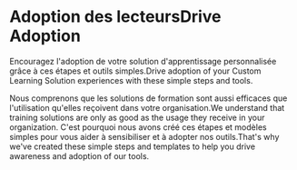 # <a name="drive-adoption"></a><span data-ttu-id="af520-101">Adoption des lecteurs</span><span class="sxs-lookup"><span data-stu-id="af520-101">Drive Adoption</span></span>

<span data-ttu-id="af520-102">Encouragez l'adoption de votre solution d'apprentissage personnalisée grâce à ces étapes et outils simples.</span><span class="sxs-lookup"><span data-stu-id="af520-102">Drive adoption of your Custom Learning Solution experiences with these simple steps and tools.</span></span> 

<span data-ttu-id="af520-103">Nous comprenons que les solutions de formation sont aussi efficaces que l'utilisation qu'elles reçoivent dans votre organisation.</span><span class="sxs-lookup"><span data-stu-id="af520-103">We understand that training solutions are only as good as the usage they receive in your organization.</span></span>  <span data-ttu-id="af520-104">C'est pourquoi nous avons créé ces étapes et modèles simples pour vous aider à sensibiliser et à adopter nos outils.</span><span class="sxs-lookup"><span data-stu-id="af520-104">That's why we've created these simple steps and templates to help you drive awareness and adoption of our tools.</span></span>  




